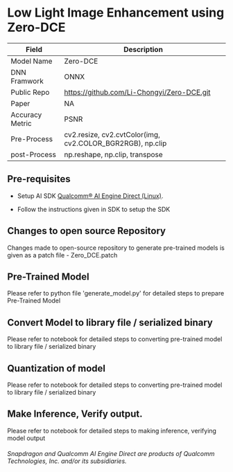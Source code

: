 # Low Light Image Enhancement using Zero-DCE

| Field | Description |
| --- | --- |
| Model Name | Zero-DCE |
| DNN Framwork | ONNX |
| Public Repo  |  https://github.com/Li-Chongyi/Zero-DCE.git  |
| Paper        | NA |
| Accuracy Metric | PSNR |
| Pre-Process | cv2.resize, cv2.cvtColor(img, cv2.COLOR_BGR2RGB), np.clip |
| post-Process| np.reshape, np.clip, transpose |

## Pre-requisites

- Setup AI SDK <a href="https://qpm.qualcomm.com/#/main/tools/details/qualcomm_ai_engine_direct"> Qualcomm® AI Engine Direct (Linux)</a>. 

- Follow the instructions given in SDK to setup the SDK 


## Changes to open source Repository

Changes made to open-source repository to generate pre-trained models is given as a patch file - Zero_DCE.patch

## Pre-Trained Model

Please refer to python file 'generate_model.py' for detailed steps to prepare Pre-Trained Model

## Convert Model to library file / serialized binary

Please refer to notebook for detailed steps to converting pre-trained model to library file / serialized binary

## Quantization of model

Please refer to notebook for detailed steps to converting pre-trained model to library file / serialized binary


## Make Inference, Verify output. 

Please refer to notebook for detailed steps to making inference, verifying model output

###### *Snapdragon and Qualcomm AI Engine Direct are products of Qualcomm Technologies, Inc. and/or its subsidiaries.*
